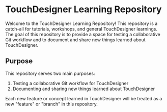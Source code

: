  # TouchDesigner Learning Repository
Welcome to the TouchDesigner Learning Repository! This repository is a catch-all for tutorials, workshops, and general TouchDesigner learnings. The goal of this repository is to provide a space for testing a collaborative Git workflow and to document and share new things learned about TouchDesigner.

## Purpose
This repository serves two main purposes:

1. Testing a collaborative Git workflow for TouchDesigner
2. Documenting and sharing new things learned about TouchDesigner

Each new feature or concept learned in TouchDesigner will be treated as a new "feature" or "branch" in this repository.